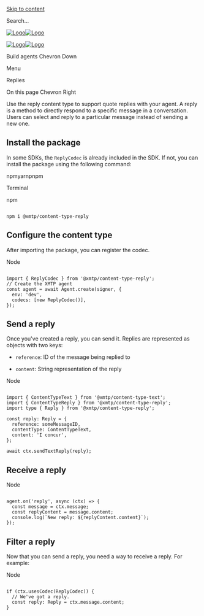 [Skip to content](https://docs.xmtp.org/agents/content-types/replies#vocs-content)

Search...

[![Logo](https://docs.xmtp.org/logomark-dark-purple.png)![Logo](https://docs.xmtp.org/logomark-light-purple.png)](https://docs.xmtp.org/)

[![Logo](https://docs.xmtp.org/logomark-dark-purple.png)![Logo](https://docs.xmtp.org/logomark-light-purple.png)](https://docs.xmtp.org/)

Build agents
Chevron Down

Menu

Replies

On this page
Chevron Right

Use the reply content type to support quote replies with your agent. A reply is a method to directly respond to a specific message in a conversation. Users can select and reply to a particular message instead of sending a new one.

## Install the package

In some SDKs, the `ReplyCodec` is already included in the SDK. If not, you can install the package using the following command:

npmyarnpnpm

Terminal

npm

```vocs_Code

npm i @xmtp/content-type-reply
```

## Configure the content type

After importing the package, you can register the codec.

Node

```vocs_Code

import { ReplyCodec } from '@xmtp/content-type-reply';
// Create the XMTP agent
const agent = await Agent.create(signer, {
  env: 'dev',
  codecs: [new ReplyCodec()],
});
```

## Send a reply

Once you've created a reply, you can send it. Replies are represented as objects with two keys:

- `reference`: ID of the message being replied to

- `content`: String representation of the reply


Node

```vocs_Code

import { ContentTypeText } from '@xmtp/content-type-text';
import { ContentTypeReply } from '@xmtp/content-type-reply';
import type { Reply } from '@xmtp/content-type-reply';

const reply: Reply = {
  reference: someMessageID,
  contentType: ContentTypeText,
  content: 'I concur',
};

await ctx.sendTextReply(reply);
```

## Receive a reply

Node

```vocs_Code

agent.on('reply', async (ctx) => {
  const message = ctx.message;
  const replyContent = message.content;
  console.log(`New reply: ${replyContent.content}`);
});
```

## Filter a reply

Now that you can send a reply, you need a way to receive a reply. For example:

Node

```vocs_Code

if (ctx.usesCodec(ReplyCodec)) {
  // We've got a reply.
  const reply: Reply = ctx.message.content;
}
```